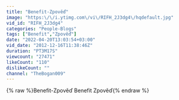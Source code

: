 ```yaml
---
title: "Benefit-Zpověď"
image: "https:\/\/i.ytimg.com\/vi\/RIFH_2J3dg4\/hqdefault.jpg"
vid_id: "RIFH_2J3dg4"
categories: "People-Blogs"
tags: ["Benefit","Zpověď"]
date: "2022-04-20T13:03:54+03:00"
vid_date: "2012-12-16T11:38:46Z"
duration: "PT3M17S"
viewcount: "27471"
likeCount: "110"
dislikeCount: ""
channel: "TheBogan009"
---
```

{% raw %}Benefit-Zpověď Benefit Zpověď{% endraw %}
